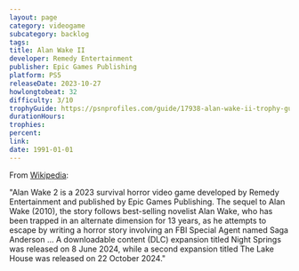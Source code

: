 ```yaml
---
layout: page
category: videogame
subcategory: backlog
tags:
title: Alan Wake II
developer: Remedy Entertainment
publisher: Epic Games Publishing
platform: PS5
releaseDate: 2023-10-27
howlongtobeat: 32
difficulty: 3/10
trophyGuide: https://psnprofiles.com/guide/17938-alan-wake-ii-trophy-guide
durationHours:
trophies:
percent:
link:
date: 1991-01-01
---
```


From [Wikipedia](https://en.wikipedia.org/wiki/Alan_Wake_2):

"Alan Wake 2 is a 2023 survival horror video game developed by Remedy Entertainment and published by Epic Games Publishing. The sequel to Alan Wake (2010), the story follows best-selling novelist Alan Wake, who has been trapped in an alternate dimension for 13 years, as he attempts to escape by writing a horror story involving an FBI Special Agent named Saga Anderson ... A downloadable content (DLC) expansion titled Night Springs was released on 8 June 2024, while a second expansion titled The Lake House was released on 22 October 2024."
